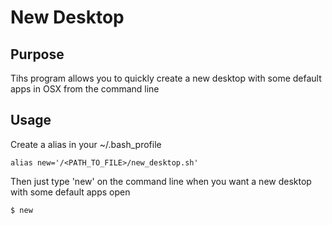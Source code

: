 # New Desktop

## Purpose
Tihs program allows you to quickly create a new desktop with some default apps in OSX from the command line

## Usage
Create a alias in your ~/.bash_profile
```
alias new='/<PATH_TO_FILE>/new_desktop.sh'
```

Then just type 'new' on the command line when you want a new desktop with some default apps open
```
$ new
```